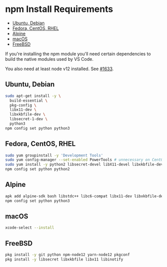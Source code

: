 <!-- START doctoc generated TOC please keep comment here to allow auto update -->
<!-- DON'T EDIT THIS SECTION, INSTEAD RE-RUN doctoc TO UPDATE -->

# npm Install Requirements

- [Ubuntu, Debian](#ubuntu-debian)
- [Fedora, CentOS, RHEL](#fedora-centos-rhel)
- [Alpine](#alpine)
- [macOS](#macos)
- [FreeBSD](#freebsd)

<!-- END doctoc generated TOC please keep comment here to allow auto update -->

If you're installing the npm module you'll need certain dependencies to build
the native modules used by VS Code.

You also need at least node v12 installed. See [#1633](https://github.com/cdr/code-server/issues/1633).

## Ubuntu, Debian

```bash
sudo apt-get install -y \
  build-essential \
  pkg-config \
  libx11-dev \
  libxkbfile-dev \
  libsecret-1-dev \
  python3
npm config set python python3
```

## Fedora, CentOS, RHEL

```bash
sudo yum groupinstall -y 'Development Tools'
sudo yum config-manager --set-enabled PowerTools # unnecessary on CentOS 7
sudo yum install -y python2 libsecret-devel libX11-devel libxkbfile-devel
npm config set python python2
```

## Alpine

```bash
apk add alpine-sdk bash libstdc++ libc6-compat libx11-dev libxkbfile-dev libsecret-dev
npm config set python python3
```

## macOS

```bash
xcode-select --install
```

## FreeBSD

```sh
pkg install -y git python npm-node12 yarn-node12 pkgconf
pkg install -y libsecret libxkbfile libx11 libinotify
```
